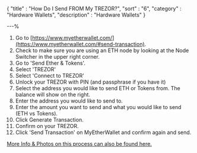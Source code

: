 {
"title"       : "How Do I Send FROM My TREZOR?",
"sort"        : "6",
"category"    : "Hardware Wallets",
"description" : "Hardware Wallets"
}

---%
1.  Go to [https://www.myetherwallet.com/](https://www.myetherwallet.com/#send-transaction).
2.  Check to make sure you are using an ETH node by looking at the Node Switcher in the upper right corner.
3.  Go to 'Send Ether & Tokens'.
4.  Select 'TREZOR'
5.  Select 'Connect to TREZOR'
6.  Unlock your TREZOR with PIN (and passphrase if you have it)
7.  Select the address you would like to send ETH or Tokens from. The balance will show on the right.
8.  Enter the address you would like to send to.
9.  Enter the amount you want to send and what you would like to send (ETH vs Tokens).
10.  Click Generate Transaction.
11.  Confirm on your TREZOR.
12.  Click 'Send Transaction' on MyEtherWallet and confirm again and send.

[More Info & Photos on this process can also be found here.](https://blog.trezor.io/trezor-integration-with-myetherwallet-3e217a652e08)
